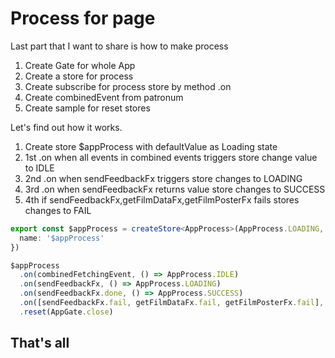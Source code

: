 # Process for page

Last part that I want to share is how to make process

1) Create Gate for whole App
2) Create a store for process
3) Create subscribe for process store by method .on
4) Create combinedEvent from patronum
5) Create sample for reset stores

Let's find out how it works.

1) Create store $appProcess with defaultValue as Loading state
2) 1st .on when all events in combined events triggers store change value to IDLE
3) 2nd .on when sendFeedbackFx triggers store changes to LOADING
4) 3rd .on when  sendFeedbackFx returns value store changes to SUCCESS
5) 4th if sendFeedbackFx,getFilmDataFx,getFilmPosterFx fails stores changes to FAIL

```ts
export const $appProcess = createStore<AppProcess>(AppProcess.LOADING, {
  name: '$appProcess'
})

$appProcess
  .on(combinedFetchingEvent, () => AppProcess.IDLE)
  .on(sendFeedbackFx, () => AppProcess.LOADING)
  .on(sendFeedbackFx.done, () => AppProcess.SUCCESS)
  .on([sendFeedbackFx.fail, getFilmDataFx.fail, getFilmPosterFx.fail], () => AppProcess.FAIL)
  .reset(AppGate.close)
```

## That's all
